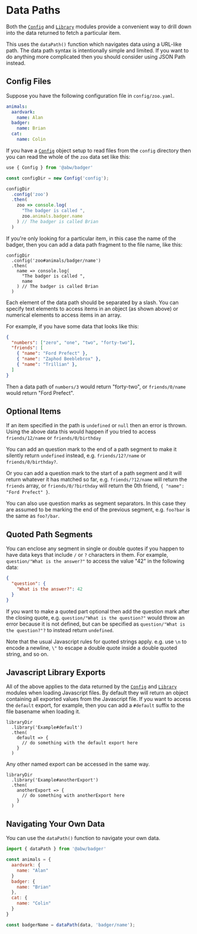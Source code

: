 # Data Paths

Both the [`Config`](config-files) and [`Library`](library-modules) modules
provide a convenient way to drill down into the data returned to fetch a
particular item.

This uses the `dataPath()` function which navigates data using a URL-like
path. The data path syntax is intentionally simple and limited. If you want
to do anything more complicated then you should consider using JSON Path instead.

## Config Files

Suppose you have the following configuration file in `config/zoo.yaml`.

```yaml
animals:
  aardvark:
    name: Alan
  badger:
    name: Brian
  cat:
    name: Colin
```

If you have a [`Config`](config-files) object setup to read files from the
`config` directory then you can read the whole of the `zoo` data set like this:

```js
use { Config } from '@abw/badger'

const configDir = new Config('config');

configDir
  .config('zoo')
  .then(
    zoo => console.log(
      "The badger is called ",
      zoo.animals.badger.name
    ) // The badger is called Brian
  )
```

If you're only looking for a particular item, in this case the name of the
badger, then you can add a data path fragment to the file name, like this:

```js{2}
configDir
  .config('zoo#animals/badger/name')
  .then(
    name => console.log(
      "The badger is called ",
      name
    ) // The badger is called Brian
  )
```

Each element of the data path should be separated by a slash. You can specify
text elements to access items in an object (as shown above) or numerical
elements to access items in an array.

For example, if you have some data that looks like this:

```json
{
  "numbers": ["zero", "one", "two", "forty-two"],
  "friends": [
    { "name": "Ford Prefect" },
    { "name": "Zaphod Beeblebrox" },
    { "name": "Trillian" },
  ]
}
```

Then a data path of `numbers/3` would return "forty-two", or `friends/0/name`
would return "Ford Prefect".

## Optional Items

If an item specified in the path is `undefined` or `null` then an error is
thrown. Using the above data this would happen if you tried to access
`friends/12/name` or `friends/0/birthday`

You can add an question mark to the end of a path segment to make it silently
return `undefined` instead, e.g. `friends/12?/name` or `friends/0/birthday?`.

Or you can add a question mark to the start of a path segment and it will
return whatever it has matched so far, e.g. `friends/?12/name` will return
the `friends` array, or `friends/0/?birthday` will return the 0th friend,
`{ "name": "Ford Prefect" }`.

You can also use question marks as segment separators.  In this case they are
assumed to be marking the end of the previous segment, e.g. `foo?bar` is the
same as `foo?/bar`.

## Quoted Path Segments

You can enclose any segment in single or double quotes if you happen to have
data keys that include `/` or `?` characters in them. For example,
`question/"What is the answer?"` to access the value "42" in the following
data:

```json
{
  "question": {
    "What is the answer?": 42
  }
}
```

If you want to make a quoted part optional then add the question mark after
the closing quote, e.g. `question/"What is the question?"` would throw an
error because it is not defined, but can be specified as `question/"What is
the question?"?` to instead return `undefined`.

Note that the usual Javascript rules for quoted strings apply. e.g. use `\n`
to encode a newline, `\"` to escape a double quote inside a double quoted
string, and so on.

## Javascript Library Exports

All of the above applies to the data returned by the [`Config`](config-files)
and [`Library`](library-modules) modules when loading Javascript files. By
default they will return an object containing all exported values from the
Javascript file. If you want to access the `default` export, for example,
then you can add a `#default` suffix to the file basename when loading it.

```js{2}
libraryDir
  .library('Example#default')
  .then(
    default => {
      // do something with the default export here
    }
  )
```

Any other named export can be accessed in the same way.

```js{2}
libraryDir
  .library('Example#anotherExport')
  .then(
    anotherExport => {
      // do something with anotherExport here
    }
  )
```

## Navigating Your Own Data

You can use the `dataPath()` function to navigate your own data.

```js
import { dataPath } from '@abw/badger'

const animals = {
  aardvark: {
    name: "Alan"
  }
  badger: {
    name: "Brian"
  },
  cat: {
    name: "Colin"
  }
}

const badgerName = dataPath(data, 'badger/name');
```